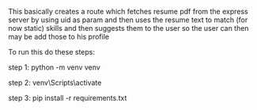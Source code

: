This basically creates a route which fetches resume pdf from the express server by using uid as param
and then uses the resume text to match (for now static) skills and then suggests them to the user so the user can then may be add those to his profile

To run this do these steps:

step 1: python -m venv venv

step 2: venv\Scripts\activate

step 3: pip install -r requirements.txt
